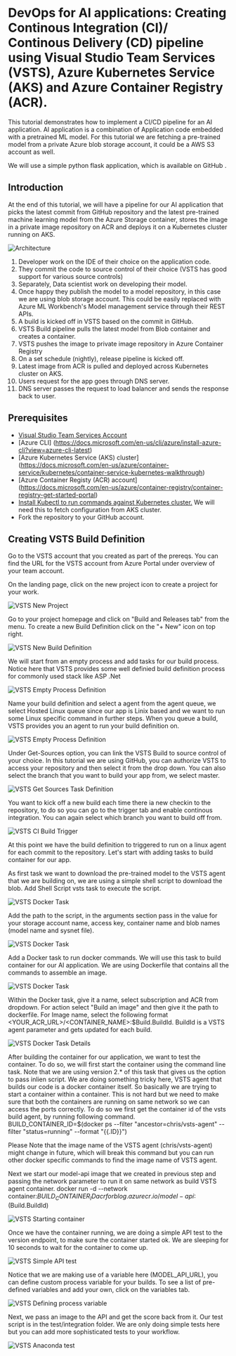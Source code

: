 # DevOps for AI applications: Creating Continous Integration (CI)/ Continous Delivery (CD) pipeline using Visual Studio Team Services (VSTS), Azure Kubernetes Service (AKS) and Azure Container Registry (ACR).

This tutorial demonstrates how to implement a CI/CD pipeline for an AI application. AI application is a combination of Application code embedded with a pretrained ML model. For this tutorial we are fetching a pre-trained model from a private Azure blob storage account, it could be a AWS S3 account as well.

We will use a simple python flask application, which is available on GitHub <add link here>.
  
## Introduction

At the end of this tutorial, we will have a pipeline for our AI application that picks the latest commit from GitHub repository and the latest pre-trained machine learning model from the Azure Storage container, stores the image in a private image repository on ACR and deploys it on a Kubernetes cluster running on AKS.

![Architecture](images/Architecture.PNG?raw=true)

1. Developer work on the IDE of their choice on the application code.
2. They commit the code to source control of their choice (VSTS has good support for various source controls)
3. Separately, Data scientist work on developing their model.
4. Once happy they publish the model to a model repository, in this case we are using blob storage account. This could be easily replaced with Azure ML Workbench's Model management service through their REST APIs.
5. A build is kicked off in VSTS based on the commit in GitHub.
6. VSTS Build pipeline pulls the latest model from Blob container and creates a container.
7. VSTS pushes the image to private image repository in Azure Container Registry
8. On a set schedule (nightly), release pipeline is kicked off.
9. Latest image from ACR is pulled and deployed across Kubernetes cluster on AKS.
10. Users request for the app goes through DNS server.
11. DNS server passes the request to load balancer and sends the response back to user.

## Prerequisites
* [Visual Studio Team Services Account](https://docs.microsoft.com/en-us/vsts/accounts/create-account-msa-or-work-student)
* [Azure CLI] (https://docs.microsoft.com/en-us/cli/azure/install-azure-cli?view=azure-cli-latest)
* [Azure Kubernetes Service (AKS) cluster] (https://docs.microsoft.com/en-us/azure/container-service/kubernetes/container-service-kubernetes-walkthrough)
* [Azure Container Registy (ACR) account] (https://docs.microsoft.com/en-us/azure/container-registry/container-registry-get-started-portal)
* [Install Kubectl to run commands against Kubernetes cluster.](https://kubernetes.io/docs/tasks/tools/install-kubectl/) We will need this to fetch configuration from AKS cluster. 
* Fork the repository to your GitHub account.

## Creating VSTS Build Definition

Go to the VSTS account that you created as part of the prereqs. You can find the URL for the VSTS account from Azure Portal under overview of your team account.

On the landing page, click on the new project icon to create a project for your work.

![VSTS New Project](images/vsts-newproject.PNG?raw=true)

Go to your project homepage and click on "Build and Releases tab" from the menu. To create a new Build Definition click on the  "+ New" icon on top right. 

![VSTS New Build Definition](images/vsts-newbuilddef.PNG?raw=true)

We will start from an empty process and add tasks for our build process. Notice here that VSTS provides some well definied build definition process for commonly used stack like ASP .Net

![VSTS Empty Process Definition](images/vsts-emptyprocess.PNG?raw=true)

Name your build definition and select a agent from the agent queue, we select Hosted Linux queue since our app is Linix based and we want to run some Linux specific command in further steps. When you queue a build, VSTS provides you an agent to run your build definition on.

![VSTS Empty Process Definition](images/vsts-build-agentselection.PNG?raw=true)

Under Get-Sources option, you can link the VSTS Build to source control of your choice. In this tutorial we are using GitHub, you can authorize VSTS to access your repository and then select it from the drop down. You can also select the branch that you want to build your app from, we select master.

![VSTS Get Sources Task Definition](images/vsts-task-getsources.PNG?raw=true)

You want to kick off a new build each time there ia new checkin to the repository, to do so you can go to the trigger tab and enable continous integration. You can again select which branch you want to build off from.

![VSTS CI Build Trigger](images/vsts-build-trigger.PNG?raw=true)

At this point we have the build definition to triggered to run on a linux agent for each commit to the repository. Let's start with adding tasks to build container for our app.

As first task we want to download the pre-trained model to the VSTS agent that we are building on, we are using a simple shell script to download the blob. Add Shell Script vsts task to execute the script.

![VSTS Docker Task](images/vsts-sshtask.PNG?raw=true)

Add the path to the script, in the arguments section pass in the value for your storage account name, access key, container name and blob names (model name and sysnet file).

![VSTS Docker Task](images/vsts-sshtaskdetails.PNG?raw=true)

Add a Docker task to run docker commands. We will use this task to build container for our AI application. We are using Dockerfile that contains all the commands to assemble an image. 

![VSTS Docker Task](images/vsts-dockertask.PNG?raw=true)

Within the Docker task, give it a name, select subscription and ACR from dropdown. For action select "Build an image" and then give it the path to dockerfile. For Image name, select the following format <YOUR_ACR_URL>/<CONTAINER_NAME>:$Build.BuildId. BuildId is a VSTS agent parameter and gets updated for each build.

![VSTS Docker Task Details](images/vsts-dockertaskdetails.PNG?raw=true)

After building the container for our application, we want to test the container. To do so, we will first start the container using the command line task. Note that we are using version 2.* of this task that gives us the option to pass inlien script. We are doing something tricky here, VSTS agent that builds our code is a docker container itself. So basically we are trying to start a container within a container. This is not hard but we need to make sure that both the containers are running on same network so we can access the ports correctly. To do so we first get the container id of the vsts build agent, by running following command.
BUILD_CONTAINER_ID=$(docker ps --filter "ancestor=chris/vsts-agent" --filter "status=running" --format "{{.ID}}") 

Please Note that the image name of the VSTS agent (chris/vsts-agent) might change in future, which will break this command but you can run other docker specific commands to find the image name of VSTS agent.

Next we start our model-api image that we created in previous step and passing the network parameter to run it on same network as build VSTS agent container.
docker run -d --network container:$BUILD_CONTAINER_ID acrforblog.azurecr.io/model-api:$(Build.BuildId)

![VSTS Starting container](images/vsts-startingcontainer.PNG?raw=true)

Once we have the container running, we are doing a simple API test to the version endpoint, to make sure the container started ok. We are sleeping for 10 seconds to wait for the container to come up. 

![VSTS Simple API test](images/vsts-simpleAPItest.PNG?raw=true)

Notice that we are making use of a variable here (MODEL_API_URL), you can define custom process variable for your builds. To see a list of pre-defined variables and add your own, click on the variables tab.

![VSTS Defining process variable](images/vsts-processvariable.PNG?raw=true)

Next, we pass an image to the API and get the score back from it. Our test script is in the test/integration folder. We are only doing simple tests here but you can add more sophisticated tests to your workflow.

![VSTS Anaconda test](images/vsts-anacondatest.PNG?raw=true)







